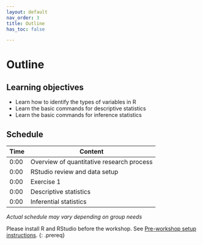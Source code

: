 ```yaml
---
layout: default
nav_order: 3
title: Outline
has_toc: false

---
```


# Outline

## Learning objectives
- Learn how to identify the types of variables in R
- Learn the basic commands for descriptive statistics
- Learn the basic commands for inference statistics

## Schedule

| Time | Content
| --- | ---
| 0:00 | Overview of quantitative research process
| 0:00 | RStudio review and data setup
| 0:00 | Exercise 1
| 0:00 | Descriptive statistics
| 0:00 | Inferential statistics

_Actual schedule may vary depending on group needs_



Please install R and RStudio before the workshop. See [Pre-workshop setup instructions](index.md).
{: .prereq}
